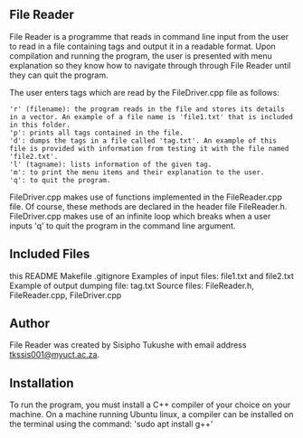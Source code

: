 File Reader
-------------

File Reader is a programme that reads in command line input from the user to read in a file containing tags and output it in a readable format. Upon compilation and running the program, the user is presented with menu explanation so they know how to navigate through through File Reader until they can quit the program. 

The user enters tags which are read by the FileDriver.cpp file as follows:

    'r' (filename): the program reads in the file and stores its details in a vector. An example of a file name is 'file1.txt' that is included in this folder.
    'p': prints all tags contained in the file.
    'd': dumps the tags in a file called 'tag.txt'. An example of this file is provided with information from testing it with the file named 'file2.txt'.
    'l' (tagname): lists information of the given tag.
    'm': to print the menu items and their explanation to the user.
    'q': to quit the program.

FileDriver.cpp makes use of functions implemented in the FileReader.cpp file. Of course, these methods are declared in the header file FileReader.h. FileDriver.cpp makes use of an infinite loop which breaks when a user inputs 'q' to quit the program in the command line argument.

Included Files
---------------

this README
Makefile
.gitignore
Examples of input files: file1.txt and file2.txt
Example of output dumping file: tag.txt
Source files: FileReader.h, FileReader.cpp, FileDriver.cpp 

Author
--------

File Reader was created by Sisipho Tukushe with email address tkssis001@myuct.ac.za.

Installation
--------------

To run the program, you must install a C++ compiler of your choice on your machine. On a machine running Ubuntu linux, a compiler can be installed on the terminal using the command:
    'sudo apt install g++'